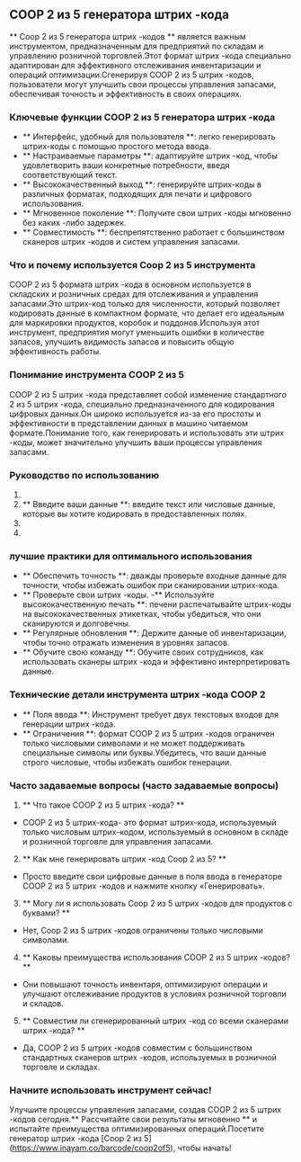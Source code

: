 ## COOP 2 из 5 генератора штрих -кода

** Coop 2 из 5 генератора штрих -кодов ** является важным инструментом, предназначенным для предприятий по складам и управлению розничной торговлей.Этот формат штрих -кода специально адаптирован для эффективного отслеживания инвентаризации и операций оптимизации.Сгенерируя COOP 2 из 5 штрих -кодов, пользователи могут улучшить свои процессы управления запасами, обеспечивая точность и эффективность в своих операциях.

### Ключевые функции COOP 2 из 5 генератора штрих -кода

- ** Интерфейс, удобный для пользователя **: легко генерировать штрих-коды с помощью простого метода ввода.
- ** Настраиваемые параметры **: адаптируйте штрих -код, чтобы удовлетворить ваши конкретные потребности, введя соответствующий текст.
- ** Высококачественный выход **: генерируйте штрих-коды в различных форматах, подходящих для печати и цифрового использования.
- ** Мгновенное поколение **: Получите свои штрих -коды мгновенно без каких -либо задержек.
- ** Совместимость **: беспрепятственно работает с большинством сканеров штрих -кодов и систем управления запасами.

### Что и почему используется Coop 2 из 5 инструмента

COOP 2 из 5 формата штрих -кода в основном используется в складских и розничных средах для отслеживания и управления запасами.Это штрих-код только для численности, который позволяет кодировать данные в компактном формате, что делает его идеальным для маркировки продуктов, коробок и поддонов.Используя этот инструмент, предприятия могут уменьшить ошибки в количестве запасов, улучшить видимость запасов и повысить общую эффективность работы.

### Понимание инструмента COOP 2 из 5

COOP 2 из 5 штрих -кода представляет собой изменение стандартного 2 из 5 штрих -кода, специально предназначенного для кодирования цифровых данных.Он широко используется из-за его простоты и эффективности в представлении данных в машино читаемом формате.Понимание того, как генерировать и использовать эти штрих -коды, может значительно улучшить ваши процессы управления запасами.

### Руководство по использованию

1.
2. ** Введите ваши данные **: введите текст или числовые данные, которые вы хотите кодировать в предоставленных полях.
3.
4.

### лучшие практики для оптимального использования

- ** Обеспечить точность **: дважды проверьте входные данные для точности, чтобы избежать ошибок при сканировании штрих-кода.
- ** Проверьте свои штрих -коды.
-** Используйте высококачественную печать **: печени распечатывайте штрих-коды на высококачественных этикетках, чтобы убедиться, что они сканируются и долговечны.
- ** Регулярные обновления **: Держите данные об инвентаризации, чтобы точно отражать изменения в уровнях запасов.
- ** Обучите свою команду **: Обучите своих сотрудников, как использовать сканеры штрих -кода и эффективно интерпретировать данные.

### Технические детали инструмента штрих -кода COOP 2

- ** Поля ввода **: Инструмент требует двух текстовых входов для генерации штрих -кода.
- ** Ограничения **: формат COOP 2 из 5 штрих -кодов ограничен только числовыми символами и не может поддерживать специальные символы или буквы.Убедитесь, что ваши данные строго числовые, чтобы избежать ошибок генерации.

### Часто задаваемые вопросы (часто задаваемые вопросы)

1. ** Что такое COOP 2 из 5 штрих -кода? **
- COOP 2 из 5 штрих-кода- это формат штрих-кода, используемый только числовым штрих-кодом, используемый в основном в складе и розничной торговле для управления запасами.

2. ** Как мне генерировать штрих -код Coop 2 из 5? **
- Просто введите свои цифровые данные в поля ввода в генераторе COOP 2 из 5 штрих -кодов и нажмите кнопку «Генерировать».

3. ** Могу ли я использовать Coop 2 из 5 штрих -кодов для продуктов с буквами? **
- Нет, Coop 2 из 5 штрих -кодов ограничены только числовыми символами.

4. ** Каковы преимущества использования COOP 2 из 5 штрих -кодов? **
- Они повышают точность инвентаря, оптимизируют операции и улучшают отслеживание продуктов в условиях розничной торговли и складов.

5. ** Совместим ли сгенерированный штрих -код со всеми сканерами штрих -кода? **
- Да, COOP 2 из 5 штрих -кодов совместим с большинством стандартных сканеров штрих -кодов, используемых в розничной торговле и складах.

### Начните использовать инструмент сейчас!

Улучшите процессы управления запасами, создав COOP 2 из 5 штрих -кодов сегодня.** Рассчитайте свои результаты мгновенно ** и испытайте преимущества оптимизированных операций.Посетите генератор штрих -кода [Coop 2 из 5] (https://www.inayam.co/barcode/coop2of5), чтобы начать!